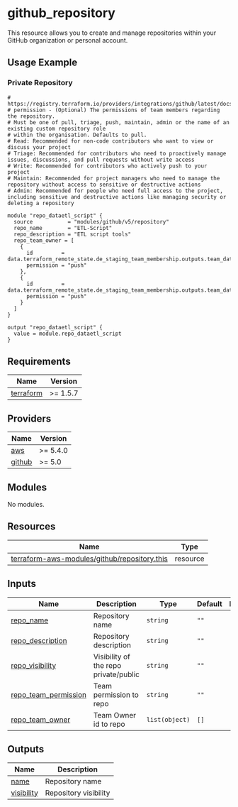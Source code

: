 # github_repository

This resource allows you to create and manage repositories within your GitHub organization or personal account.

## Usage Example


### Private Repository

```hcl
# https://registry.terraform.io/providers/integrations/github/latest/docs/resources/repository
# permission - (Optional) The permissions of team members regarding the repository. 
# Must be one of pull, triage, push, maintain, admin or the name of an existing custom repository role 
# within the organisation. Defaults to pull.
# Read: Recommended for non-code contributors who want to view or discuss your project
# Triage: Recommended for contributors who need to proactively manage issues, discussions, and pull requests without write access
# Write: Recommended for contributors who actively push to your project
# Maintain: Recommended for project managers who need to manage the repository without access to sensitive or destructive actions
# Admin: Recommended for people who need full access to the project, including sensitive and destructive actions like managing security or deleting a repository

module "repo_dataetl_script" {
  source           = "modules/github/v5/repository"
  repo_name        = "ETL-Script"
  repo_description = "ETL script tools"
  repo_team_owner = [
    {
      id         = data.terraform_remote_state.de_staging_team_membership.outputs.team_dataetl.team_id
      permission = "push"
    },
    {
      id         = data.terraform_remote_state.de_staging_team_membership.outputs.team_dataengineering.team_id
      permission = "push"
    }
  ]
}

output "repo_dataetl_script" {
  value = module.repo_dataetl_script
}
```

<!-- BEGINNING OF PRE-COMMIT-TERRAFORM DOCS HOOK -->
## Requirements

| Name | Version |
|------|---------|
| <a name="requirement_terraform"></a> [terraform](#requirement\_terraform) | >= 1.5.7 |

## Providers

| Name | Version |
|------|---------|
| <a name="provider_aws"></a> [aws](#provider\_aws) | >= 5.4.0 |
| <a name="provider_github"></a> [github](#provider\_github) | >= 5.0 |

## Modules

No modules.

## Resources

| Name | Type |
|------|------|
| [terraform-aws-modules/github/repository.this](https://registry.terraform.io/providers/integrations/github/latest/docs/resources/repository) | resource |

## Inputs

| Name | Description | Type | Default | Required |
|------|-------------|------|---------|:--------:|
| <a name="input_repo_name"></a> [repo\_name](#input\_repo\_name) | Repository name | `string` | `""` | yes |
| <a name="input_repo_description"></a> [repo\_description](#input\_repo\_description) | Repository description | `string` | `""` | yes |
| <a name="input_repo_visibility"></a> [repo\_visibility](#input\_repo\_visibility) | Visibility of the repo private/public | `string` | `""` | no |
| <a name="input_repo_team_permission"></a> [repo\_team\_permission](#input\_repo\_team\_permission) | Team permission to repo | `string` | `""` | no |
| <a name="input_repo_team_owner"></a> [repo\_team\_owner](#input\_repo\_team\_owner) | Team Owner id to repo | `list(object)` | `[]` | yes |

## Outputs

| Name | Description |
|------|-------------|
| <a name="output_name"></a> [name](#output\_name) | Repository name |
| <a name="output_visibility"></a> [visibility](#output\_visibility) | Repository visibility |
<!-- END OF PRE-COMMIT-TERRAFORM DOCS HOOK -->

